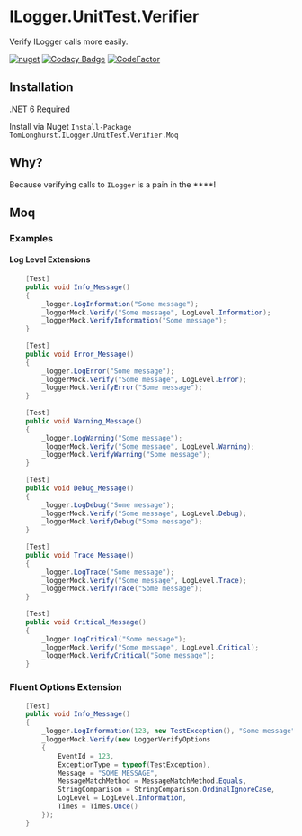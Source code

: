 # ILogger.UnitTest.Verifier
Verify ILogger calls more easily.

[![nuget](https://img.shields.io/nuget/v/TomLonghurst.ILogger.UnitTest.Verifier.Moq.svg)](https://www.nuget.org/packages/TomLonghurst.ILogger.UnitTest.Verifier.Moq/)
[![Codacy Badge](https://app.codacy.com/project/badge/Grade/f654e7d05b0d45e89a1182207024c3a3)](https://www.codacy.com/gh/thomhurst/ILogger.UnitTest.Verifier/dashboard?utm_source=github.com&amp;utm_medium=referral&amp;utm_content=thomhurst/ILogger.UnitTest.Verifier&amp;utm_campaign=Badge_Grade)
[![CodeFactor](https://www.codefactor.io/repository/github/thomhurst/ilogger.unittest.verifier/badge)](https://www.codefactor.io/repository/github/thomhurst/ilogger.unittest.verifier)

## Installation
.NET 6 Required

Install via Nuget
`Install-Package TomLonghurst.ILogger.UnitTest.Verifier.Moq`

## Why?
Because verifying calls to `ILogger` is a pain in the ****!

## Moq

### Examples

#### Log Level Extensions

```csharp
    [Test]
    public void Info_Message()
    {
        _logger.LogInformation("Some message");
        _loggerMock.Verify("Some message", LogLevel.Information);
        _loggerMock.VerifyInformation("Some message");
    }
    
    [Test]
    public void Error_Message()
    {
        _logger.LogError("Some message");
        _loggerMock.Verify("Some message", LogLevel.Error);
        _loggerMock.VerifyError("Some message");
    }
    
    [Test]
    public void Warning_Message()
    {
        _logger.LogWarning("Some message");
        _loggerMock.Verify("Some message", LogLevel.Warning);
        _loggerMock.VerifyWarning("Some message");
    }
    
    [Test]
    public void Debug_Message()
    {
        _logger.LogDebug("Some message");
        _loggerMock.Verify("Some message", LogLevel.Debug);
        _loggerMock.VerifyDebug("Some message");
    }
    
    [Test]
    public void Trace_Message()
    {
        _logger.LogTrace("Some message");
        _loggerMock.Verify("Some message", LogLevel.Trace);
        _loggerMock.VerifyTrace("Some message");
    }
    
    [Test]
    public void Critical_Message()
    {
        _logger.LogCritical("Some message");
        _loggerMock.Verify("Some message", LogLevel.Critical);
        _loggerMock.VerifyCritical("Some message");
    }
```

### Fluent Options Extension

```csharp
    [Test]
    public void Info_Message()
    {
        _logger.LogInformation(123, new TestException(), "Some message");
        _loggerMock.Verify(new LoggerVerifyOptions
        {
            EventId = 123,
            ExceptionType = typeof(TestException),
            Message = "SOME MESSAGE",
            MessageMatchMethod = MessageMatchMethod.Equals,
            StringComparison = StringComparison.OrdinalIgnoreCase,
            LogLevel = LogLevel.Information,
            Times = Times.Once()
        });
    }
```
